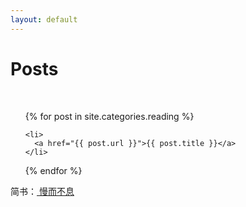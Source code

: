 ```yaml
---
layout: default
---
```

 <h1 class="page-heading">Posts</h1>

  <br>
<ul>

  {% for post in site.categories.reading %}

    <li>
      <a href="{{ post.url }}">{{ post.title }}</a>
    </li>
    
  {% endfor %}
</ul>
  <p class="rss-subscribe">简书：<a href="http://www.jianshu.com/users/a1885eca3c20/latest_articles"> 慢而不息</a></p>
